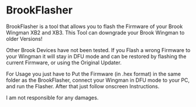 # BrookFlasher
BrookFlasher is a tool that allows you to flash the Firmware of your Brook Wingman XB2 and XB3.
This Tool can downgrade your Brook Wingman to older Versions!

Other Brook Devices have not been tested.
If you Flash a wrong Firmware to your Wingman it will stay in DFU mode and can be restored by flashing the current Firmware, or using the Original Updater.

For Usage you just have to Put the Firmware (in .hex format) in the same folder as the BrookFlasher, connect your Wingman in DFU mode to your PC, and run the Flasher.
After that just follow onscreen Instructions.

I am not responsible for any damages.
